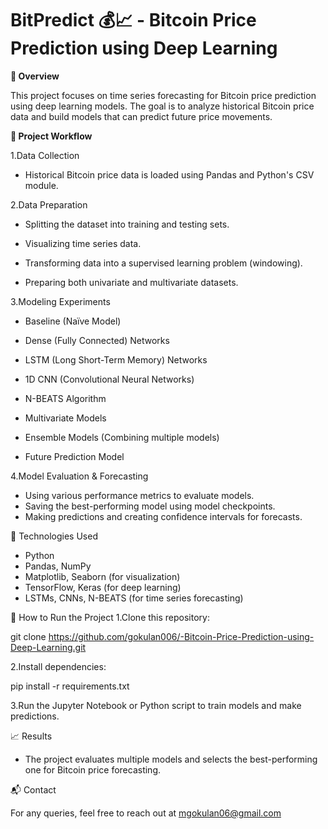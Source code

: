 # **BitPredict 💰📈 - Bitcoin Price Prediction using Deep Learning**
**📌 Overview**

This project focuses on time series forecasting for Bitcoin price prediction using deep learning models. The goal is to analyze historical Bitcoin price data and build models that can predict future price movements.

**📂 Project Workflow**

1.Data Collection

  - Historical Bitcoin price data is loaded using Pandas and Python's CSV module.
    
2.Data Preparation

 - Splitting the dataset into training and testing sets.
 - Visualizing time series data.
   
 - Transforming data into a supervised learning problem (windowing).
 
 - Preparing both univariate and multivariate datasets.
   
3.Modeling Experiments

 - Baseline (Naïve Model)
 
 - Dense (Fully Connected) Networks
 - LSTM (Long Short-Term Memory) Networks
 - 1D CNN (Convolutional Neural Networks)
 - N-BEATS Algorithm
 - Multivariate Models
 - Ensemble Models (Combining multiple models)
 - Future Prediction Model
   





4.Model Evaluation & Forecasting
 - Using various performance metrics to evaluate models.
 - Saving the best-performing model using model checkpoints.
 - Making predictions and creating confidence intervals for forecasts.




📌 Technologies Used
 - Python
 - Pandas, NumPy
 - Matplotlib, Seaborn (for visualization)
 - TensorFlow, Keras (for deep learning)
 - LSTMs, CNNs, N-BEATS (for time series forecasting)





🚀 How to Run the Project
1.Clone this repository:

git clone https://github.com/gokulan006/-Bitcoin-Price-Prediction-using-Deep-Learning.git

2.Install dependencies:

 
pip install -r requirements.txt

3.Run the Jupyter Notebook or Python script to train models and make predictions.

📈 Results

 - The project evaluates multiple models and selects the best-performing one for Bitcoin price forecasting.

📬 Contact

For any queries, feel free to reach out at mgokulan06@gmail.com
